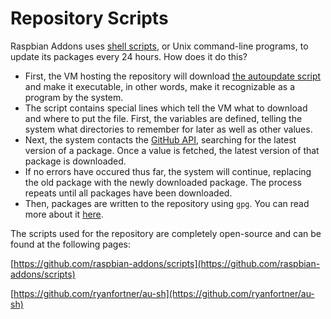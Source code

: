 # Repository Scripts

Raspbian Addons uses [shell scripts](https://en.wikipedia.org/wiki/Shell_script), or Unix command-line programs, to update its packages every 24 hours. How does it do this?

- First, the VM hosting the repository will download [the autoupdate script](https://github.com/ryanfortner/au-sh) and make it executable, in other words, make it recognizable as a program by the system.
- The script contains special lines which tell the VM what to download and where to put the file. First, the variables are defined, telling the system what directories to remember for later as well as other values.
- Next, the system contacts the [GitHub API](https://api.github.com/), searching for the latest version of a package. Once a value is fetched, the latest version of that package is downloaded.
- If no errors have occured thus far, the system will continue, replacing the old package with the newly downloaded package. The process repeats until all packages have been downloaded.
- Then, packages are written to the repository using `gpg`. You can read more about it [here](https://docs.raspbian-addons.org/about/how-does-it-work/).

The scripts used for the repository are completely open-source and can be found at the following pages:

[https://github.com/raspbian-addons/scripts](https://github.com/raspbian-addons/scripts)

[https://github.com/ryanfortner/au-sh](https://github.com/ryanfortner/au-sh)